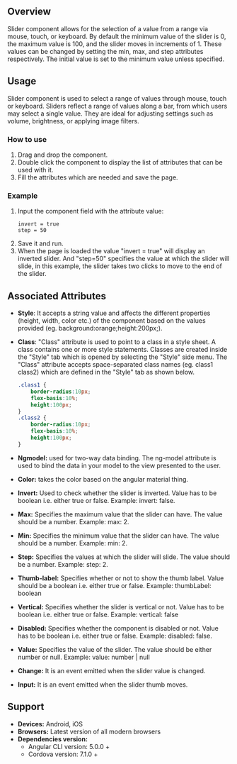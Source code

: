 ## Overview
Slider component allows for the selection of a value from a range via mouse, touch, or keyboard. By default the minimum value of the slider is 0, the maximum value is 100, and the slider moves in increments of 1. These values can be changed by setting the min, max, and step attributes respectively. The initial value is set to the minimum value unless specified.

## Usage
Slider component is used to select a range of values through mouse, touch or keyboard. Sliders reflect a range of values along a bar, from which users may select a single value. They are ideal for adjusting settings such as volume, brightness, or applying image filters.

### How to use   
1. Drag and drop the component. 
2. Double click the component to display the list of attributes that can be used with it.
3. Fill the attributes which are needed and save the page.

### Example
1. Input the component field with the attribute value:
    ``` 
    invert = true
    step = 50
    ```
2. Save it and run.
3. When the page is loaded the value "invert = true" will display an inverted slider. And "step=50" specifies the value at which the slider will slide, in this example, the slider takes two clicks to move to the end of the slider. 

## Associated Attributes
- **Style**: It accepts a string value and affects the different properties (height, width, color etc.) of the component based on the values provided (eg. background:orange;height:200px;).

- **Class**: "Class" attribute is used to point to a class in a style sheet. A class contains one or more style statements. Classes are created inside the "Style" tab which is opened by selecting the "Style" side menu. The "Class" attribute accepts space-separated class names (eg. class1 class2) which are defined in the "Style" tab as shown below.
    ```css
    .class1 {
        border-radius:10px;
        flex-basis:10%;
        height:100px;
    }
    .class2 {
        border-radius:10px;
        flex-basis:10%;
        height:100px;
    }
    
- **Ngmodel:** used for two-way data binding. The ng-model attribute is used to bind the data in your model to the view presented to the user.
- **Color:** takes the color based on the angular material thing.
- **Invert:** Used to check whether the slider is inverted. Value has to be boolean i.e. either true or false. Example: invert: false.
- **Max:** Specifies the maximum value that the slider can have. The value should be a number. Example: max: 2.
- **Min:** Specifies the minimum value that the slider can have. The value should be a number. Example: min: 2.
- **Step:** Specifies the values at which the slider will slide. The value should be a number. Example: step: 2.
- **Thumb-label:** Specifies whether or not to show the thumb label. Value should be a boolean i.e. either true or false. Example: thumbLabel: boolean
- **Vertical:** Specifies whether the slider is vertical or not. Value has to be boolean i.e. either true or false. Example: vertical: false
- **Disabled:** Specifies whether the component is disabled or not. Value has to be boolean i.e. either true or false. Example: disabled: false.
- **Value:** Specifies the value of the slider. The value should be either number or null. Example: value: number | null
- **Change:** It is an event emitted when the slider value is changed.
- **Input:** It is an event emitted when the slider thumb moves.

## Support
- **Devices:** Android, iOS
- **Browsers:**  Latest version of all modern browsers
- **Dependencies version:** 
    - Angular CLI version: 5.0.0 + 
    - Cordova version: 7.1.0 +
